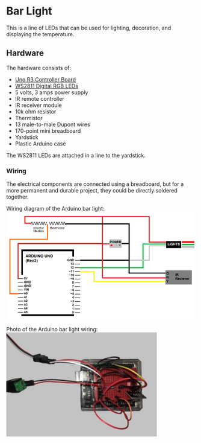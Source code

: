 # Bar Light  
This is a line of LEDs that can be used for lighting, decoration, and displaying the temperature.  

## Hardware  
The hardware consists of:  
* [Uno R3 Controller Board](https://www.amazon.com/ELEGOO-Board-ATmega328P-ATMEGA16U2-Compliant/dp/B01EWOE0UU)
* [WS2811 Digital RGB LEDs](https://www.amazon.com/gp/product/B01AG923GI/ref=ppx_yo_dt_b_search_asin_title?ie=UTF8&psc=1)
* 5 volts, 3 amps power supply
* IR remote controller
* IR receiver module
* 10k ohm resistor
* Thermistor
* 13 male-to-male Dupont wires
* 170-point mini breadboard
* Yardstick
* Plastic Arduino case

The WS2811 LEDs are attached in a line to the yardstick.  

### Wiring  
The electrical components are connected using a breadboard, but for a more permanent and durable project, they could be directly soldered together.  
  
Wiring diagram of the Arduino bar light:  
<img src="https://github.com/zprevost/arduino/blob/master/sketch/bar_light/barlight_wiring_diagram.png" width="500" />   
   
Photo of the Arduino bar light wiring:   
<img src="https://github.com/zprevost/arduino/blob/master/sketch/marquee/photo_arduino_wiring.jpg" width="400" />
